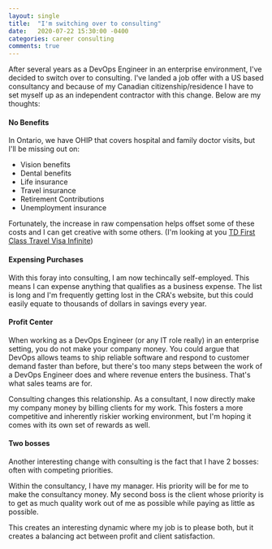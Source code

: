 ```yaml
---
layout: single
title:  "I'm switching over to consulting"
date:   2020-07-22 15:30:00 -0400
categories: career consulting
comments: true
---
```

After several years as a DevOps Engineer in an enterprise environment, I've decided to switch over to consulting. I've landed a job offer with a US based consultancy and because of my Canadian citizenship/residence I have to set myself up as an independent contractor with this change. Below are my thoughts:

#### No Benefits
In Ontario, we have OHIP that covers hospital and family doctor visits, but I'll be missing out on:
* Vision benefits
* Dental benefits
* Life insurance
* Travel insurance
* Retirement Contributions
* Unemployment insurance

Fortunately, the increase in raw compensation helps offset some of these costs and I can get creative with some others. (I'm looking at you [TD First Class Travel Visa Infinite](https://www.td.com/ca/en/personal-banking/products/credit-cards/travel-rewards/first-class-travel-visa-infinite-card/))

#### Expensing Purchases
With this foray into consulting, I am now techincally self-employed. This means I can expense anything that qualifies as a business expense. The list is long and I'm frequently getting lost in the CRA's website, but this could easily equate to thousands of dollars in savings every year.

#### Profit Center
When working as a DevOps Engineer (or any IT role really) in an enterprise setting, you do not make your company money. You could argue that DevOps allows teams to ship reliable software and respond to customer demand faster than before, but there's too many steps between the work of a DevOps Engineer does and where revenue enters the business. That's what sales teams are for.

Consulting changes this relationship. As a consultant, I now directly make my company money by billing clients for my work. This fosters a more competitive and inherently riskier working environment, but I'm hoping it comes with its own set of rewards as well.

#### Two bosses
Another interesting change with consulting is the fact that I have 2 bosses: often with competing priorities.

Within the consultancy, I have my manager. His priority will be for me to make the consultancy money. My second boss is the client whose priority is to get as much quality work out of me as possible while paying as little as possible. 

This creates an interesting dynamic where my job is to please both, but it creates a balancing act between profit and client satisfaction.